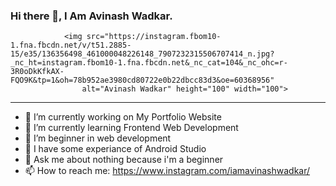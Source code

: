 ### Hi there 👋, I Am Avinash Wadkar.


                <img src="https://instagram.fbom10-1.fna.fbcdn.net/v/t51.2885-15/e35/136356498_461000048226148_7907232315506707414_n.jpg?_nc_ht=instagram.fbom10-1.fna.fbcdn.net&_nc_cat=104&_nc_ohc=r-3R0oDkKfkAX-FQO9K&tp=1&oh=78b952ae3980cd80722e0b22dbcc83d3&oe=60368956"
                    alt="Avinash Wadkar" height="100" width="100">
<hr>

- 🔭 I’m currently working on My Portfolio Website
- 🌱 I’m currently learning Frontend Web Development
- 👯 I’m beginner in web development
- 🤔 I have some experiance of Android Studio
- 💬 Ask me about nothing because i'm a beginner
- 📫 How to reach me: https://www.instagram.com/iamavinashwadkar/

